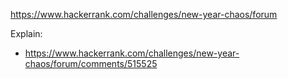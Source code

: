 https://www.hackerrank.com/challenges/new-year-chaos/forum

Explain:
- https://www.hackerrank.com/challenges/new-year-chaos/forum/comments/515525
